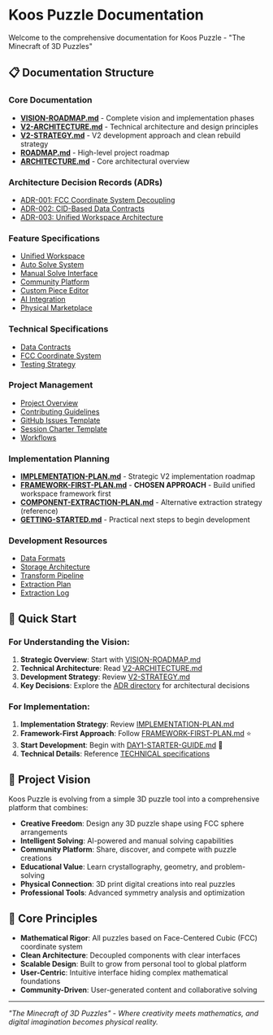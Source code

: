 # Koos Puzzle Documentation

Welcome to the comprehensive documentation for Koos Puzzle - "The Minecraft of 3D Puzzles"

## 📋 Documentation Structure

### Core Documentation
- [**VISION-ROADMAP.md**](./VISION-ROADMAP.md) - Complete vision and implementation phases
- [**V2-ARCHITECTURE.md**](./V2-ARCHITECTURE.md) - Technical architecture and design principles  
- [**V2-STRATEGY.md**](./V2-STRATEGY.md) - V2 development approach and clean rebuild strategy
- [**ROADMAP.md**](./ROADMAP.md) - High-level project roadmap
- [**ARCHITECTURE.md**](./ARCHITECTURE.md) - Core architectural overview

### Architecture Decision Records (ADRs)
- [ADR-001: FCC Coordinate System Decoupling](./ADR/001-fcc-coordinates.md)
- [ADR-002: CID-Based Data Contracts](./ADR/002-cid-contracts.md)
- [ADR-003: Unified Workspace Architecture](./ADR/003-unified-workspace.md)

### Feature Specifications
- [Unified Workspace](./FEATURES/unified-workspace.md)
- [Auto Solve System](./FEATURES/auto-solve.md)
- [Manual Solve Interface](./FEATURES/manual-solve.md)
- [Community Platform](./FEATURES/community-platform.md)
- [Custom Piece Editor](./FEATURES/piece-editor.md)
- [AI Integration](./FEATURES/ai-integration.md)
- [Physical Marketplace](./FEATURES/physical-marketplace.md)

### Technical Specifications
- [Data Contracts](./TECHNICAL/data-contracts.md)
- [FCC Coordinate System](./TECHNICAL/fcc-coordinates.md)
- [Testing Strategy](./TECHNICAL/testing-strategy.md)

### Project Management
- [Project Overview](./PROJECT_OVERVIEW.md)
- [Contributing Guidelines](./CONTRIBUTING.md)
- [GitHub Issues Template](./GITHUB_ISSUES.md)
- [Session Charter Template](./SESSION_CHARTER_TEMPLATE.md)
- [Workflows](./WORKFLOWS.md)

### Implementation Planning
- [**IMPLEMENTATION-PLAN.md**](./IMPLEMENTATION-PLAN.md) - Strategic V2 implementation roadmap
- [**FRAMEWORK-FIRST-PLAN.md**](./FRAMEWORK-FIRST-PLAN.md) - **CHOSEN APPROACH** - Build unified workspace framework first
- [**COMPONENT-EXTRACTION-PLAN.md**](./COMPONENT-EXTRACTION-PLAN.md) - Alternative extraction strategy (reference)
- [**GETTING-STARTED.md**](./GETTING-STARTED.md) - Practical next steps to begin development

### Development Resources
- [Data Formats](./DATA_FORMATS.md)
- [Storage Architecture](./STORAGE.md)
- [Transform Pipeline](./TRANSFORM_PIPELINE.md)
- [Extraction Plan](./EXTRACTION_PLAN.md)
- [Extraction Log](./EXTRACTION_LOG.md)

## 🎯 Quick Start

### **For Understanding the Vision:**
1. **Strategic Overview**: Start with [VISION-ROADMAP.md](./VISION-ROADMAP.md)
2. **Technical Architecture**: Read [V2-ARCHITECTURE.md](./V2-ARCHITECTURE.md)
3. **Development Strategy**: Review [V2-STRATEGY.md](./V2-STRATEGY.md)
4. **Key Decisions**: Explore the [ADR directory](./ADR/) for architectural decisions

### **For Implementation:**
1. **Implementation Strategy**: Review [IMPLEMENTATION-PLAN.md](./IMPLEMENTATION-PLAN.md)
2. **Framework-First Approach**: Follow [FRAMEWORK-FIRST-PLAN.md](./FRAMEWORK-FIRST-PLAN.md) ⭐
3. **Start Development**: Begin with [DAY1-STARTER-GUIDE.md](./DAY1-STARTER-GUIDE.md) 🚀
4. **Technical Details**: Reference [TECHNICAL specifications](./TECHNICAL/)

## 🚀 Project Vision

Koos Puzzle is evolving from a simple 3D puzzle tool into a comprehensive platform that combines:

- **Creative Freedom**: Design any 3D puzzle shape using FCC sphere arrangements
- **Intelligent Solving**: AI-powered and manual solving capabilities
- **Community Platform**: Share, discover, and compete with puzzle creations
- **Educational Value**: Learn crystallography, geometry, and problem-solving
- **Physical Connection**: 3D print digital creations into real puzzles
- **Professional Tools**: Advanced symmetry analysis and optimization

## 📐 Core Principles

- **Mathematical Rigor**: All puzzles based on Face-Centered Cubic (FCC) coordinate system
- **Clean Architecture**: Decoupled components with clear interfaces
- **Scalable Design**: Built to grow from personal tool to global platform
- **User-Centric**: Intuitive interface hiding complex mathematical foundations
- **Community-Driven**: User-generated content and collaborative solving

---

*"The Minecraft of 3D Puzzles" - Where creativity meets mathematics, and digital imagination becomes physical reality.*
